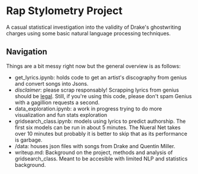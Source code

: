 # Rap Stylometry Project 

A casual statistical investigation into the validity of Drake's ghostwriting charges using some basic natural language processing techniques. 

## Navigation
Things are a bit messy right now but the general overview is as follows: 

- get_lyrics.ipynb: holds code to get an artist's discography from genius and convert songs into Jsons. 
 - *disclaimer*: please scrap responsably! Scrapping lyrics from genius should be [legal](https://www.theverge.com/2020/8/11/21363692/google-genius-lyrics-lawsuit-scraping-copyright-yelp-antitrust-competition). Still, if you're using this code, please don't spam Genius with a gagillion requests a second.
- data_exploration.ipynb: a work in progress trying to do more visualization and fun stats exploration
- gridsearch_class.ipynb: models using lyrics to predict authorship. The first six models can be run in about 5 minutes. The Nueral Net takes over 10 minutes but probably it is better to skip that as its performance is garbage.   
- /data: houses json files with songs from Drake and Quentin Miller. 
- writeup.md: Background on the project, methods and analysis of gridsearch_class. Meant to be accesible with limited NLP and statistics background. 

